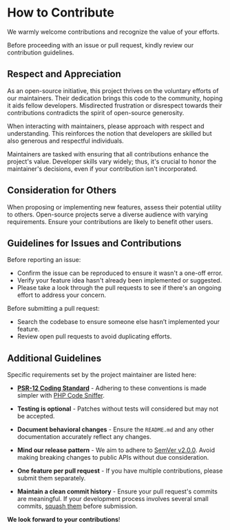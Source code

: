 # How to Contribute

We warmly welcome contributions and recognize the value of your efforts.

Before proceeding with an issue or pull request, kindly review our contribution guidelines.

## Respect and Appreciation

As an open-source initiative, this project thrives on the voluntary efforts of our maintainers. Their dedication brings this code to the community, hoping it aids fellow developers. Misdirected frustration or disrespect towards their contributions contradicts the spirit of open-source generosity.

When interacting with maintainers, please approach with respect and understanding. This reinforces the notion that developers are skilled but also generous and respectful individuals.

Maintainers are tasked with ensuring that all contributions enhance the project's value. Developer skills vary widely; thus, it's crucial to honor the maintainer's decisions, even if your contribution isn't incorporated.

## Consideration for Others

When proposing or implementing new features, assess their potential utility to others. Open-source projects serve a diverse audience with varying requirements. Ensure your contributions are likely to benefit other users.

## Guidelines for Issues and Contributions

Before reporting an issue:

- Confirm the issue can be reproduced to ensure it wasn't a one-off error.
- Verify your feature idea hasn't already been implemented or suggested.
- Please take a look through the pull requests to see if there's an ongoing effort to address your concern.

Before submitting a pull request:

- Search the codebase to ensure someone else hasn’t implemented your feature.
- Review open pull requests to avoid duplicating efforts.

## Additional Guidelines

Specific requirements set by the project maintainer are listed here:

- **[PSR-12 Coding Standard](https://github.com/php-fig/fig-standards/blob/master/accepted/PSR-12-extended-coding-style-guide.md)** - Adhering to these conventions is made simpler with [PHP Code Sniffer](http://pear.php.net/package/PHP_CodeSniffer).

- **Testing is optional** - Patches without tests will considered but may not be accepted.

- **Document behavioral changes** - Ensure the `README.md` and any other documentation accurately reflect any changes.

- **Mind our release pattern** - We aim to adhere to [SemVer v2.0.0](http://semver.org/). Avoid making breaking changes to public APIs without due consideration.

- **One feature per pull request** - If you have multiple contributions, please submit them separately.

- **Maintain a clean commit history** - Ensure your pull request's commits are meaningful. If your development process involves several small commits, [squash them](http://www.git-scm.com/book/en/v2/Git-Tools-Rewriting-History#Changing-Multiple-Commit-Messages) before submission.

**We look forward to your contributions**!
